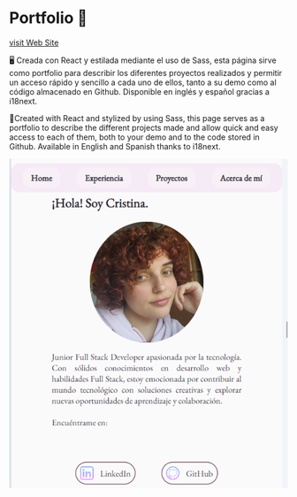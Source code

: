 # Portfolio 📖


 [visit Web Site](https://portfolio-cristinamateo.netlify.app/) 

 
🖥️ Creada con React y estilada mediante el uso de Sass, esta página sirve como portfolio para describir los diferentes proyectos realizados y permitir un acceso rápido y sencillo a cada uno de ellos, tanto a su demo como al código almacenado en Github. Disponible en inglés y español gracias a i18next.

📖Created with React and stylized by using Sass, this page serves as a portfolio to describe the different projects made and allow quick and easy access to each of them, both to your demo and to the code stored in Github. Available in English and Spanish thanks to i18next.

![Inicio](./public/assets/Captura.png)




